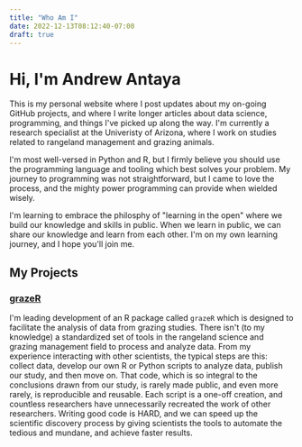 ```yaml
---
title: "Who Am I"
date: 2022-12-13T08:12:40-07:00
draft: true
---
```


# Hi, I'm Andrew Antaya

This is my personal website where I post updates about my on-going GitHub projects, and where I write longer articles about data science, programming, and things I've picked up along the way. I'm currently a research specialist at the Univeristy of Arizona, where I work on studies related to rangeland management and grazing animals.

I'm most well-versed in Python and R, but I firmly believe you should use the programming language and tooling which best solves your problem. My journey to programming was not straightforward, but I came to love the process, and the mighty power programming can provide when wielded wisely.

I'm learning to embrace the philosphy of "learning in the open" where we build our knowledge and skills in public. When we learn in public, we can share our knowledge and learn from each other. I'm on my own learning journey, and I hope you'll join me.

## My Projects

### [grazeR](https://github.com/amantaya/grazeR)

I'm leading development of an R package called `grazeR` which is designed to facilitate the analysis of data from grazing studies. There isn't (to my knowledge) a standardized set of tools in the rangeland science and grazing management field to process and analyze data. From my experience interacting with other scientists, the typical steps are this: collect data, develop our own R or Python scripts to analyze data, publish our study, and then move on. That code, which is so integral to the conclusions drawn from our study, is rarely made public, and even more rarely, is reproducible and reusable. Each script is a one-off creation, and countless researchers have unnecessarily recreated the work of other researchers. Writing good code is HARD, and we can speed up the scientific discovery process by giving scientists the tools to automate the tedious and mundane, and achieve faster results.
